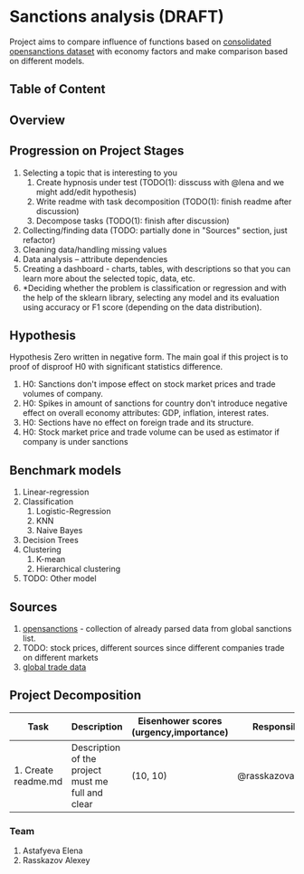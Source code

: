 # Sanctions analysis (DRAFT)

Project aims to compare influence of functions based on 
[consolidated opensanctions dataset](https://www.opensanctions.org/datasets/sanctions/)
with economy factors and make comparison based on different models. 

## Table of Content

## Overview


## Progression on Project Stages

1. Selecting a topic that is interesting to you
   1. Create hypnosis under test (TODO(1): disscuss with @lena and we might add/edit hypothesis)
   2. Write readme with task decomposition (TODO(1): finish readme after discussion)
   3. Decompose tasks (TODO(1): finish after discussion)
2. Collecting/finding data (TODO: partially done in "Sources" section, just refactor)
3. Cleaning data/handling missing values
4. Data analysis – attribute dependencies
5. Creating a dashboard - charts, tables, with descriptions so that you can learn more about the 
selected topic, data, etc.
6. *Deciding whether the problem is classification or regression and with the help of the sklearn library, 
selecting any model and its evaluation using accuracy or F1 score (depending on the data distribution).

## Hypothesis
Hypothesis Zero written in negative form. The main goal if this project is to proof of disproof H0 with significant 
statistics difference. 

1. H0: Sanctions don't impose effect on stock market prices and trade volumes of company.
2. H0: Spikes in amount of sanctions for country don't introduce negative effect on overall economy attributes:
GDP, inflation, interest rates.
3. H0: Sections have no effect on foreign trade and its structure.
4. H0: Stock market price and trade volume can be used as estimator if company is under sanctions

## Benchmark models

1. Linear-regression
2. Classification
   1. Logistic-Regression
   2. KNN
   3. Naive Bayes
3. Decision Trees
4. Clustering
   1. K-mean
   2. Hierarchical clustering
5. TODO: Other model

## Sources

1. [opensanctions](https://www.opensanctions.org/) - collection of already parsed data from global sanctions list.
2. TODO: stock prices, different sources since different companies trade on different markets
3. [global trade data](https://oec.world/en/resources/bulk-download/international)

## Project Decomposition

| Task                | Description                                       | Eisenhower scores<br/>(urgency,importance) | Responsible        |
|---------------------|---------------------------------------------------|--------------------------------------------|--------------------|
| 1. Create readme.md | Description of the project must me full and clear | (10, 10)                                   | @rasskazovaleksey  |


### Team
1. Astafyeva Elena
2. Rasskazov Alexey
